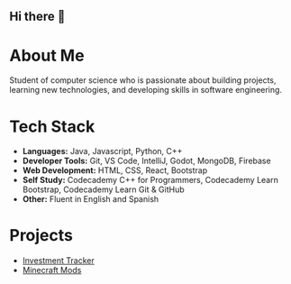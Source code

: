 ## **Hi there 👋**

# **About Me**
Student of computer science who is passionate about building projects, learning new technologies, and developing skills in software engineering.

# Tech Stack
- **Languages:** Java, Javascript, Python, C++ <br>
- **Developer Tools:** Git, VS Code, IntelliJ, Godot, MongoDB, Firebase <br>
- **Web Development:** HTML, CSS, React, Bootstrap <br>
- **Self Study:** Codecademy C++ for Programmers, Codecademy Learn Bootstrap, Codecademy Learn Git & GitHub <br>
- **Other:** Fluent in English and Spanish

# **Projects**
- [Investment Tracker](https://github.com/Koganee/Python_Investment_Tracker) <br>
- [Minecraft Mods](https://www.curseforge.com/members/kogane/projects)
